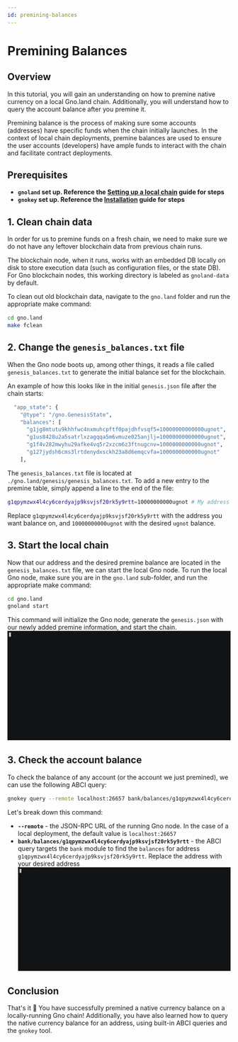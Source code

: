 ```yaml
---
id: premining-balances
---
```


# Premining Balances

## Overview

In this tutorial, you will gain an understanding on how to premine native currency on a local Gno.land chain.
Additionally, you will understand how to query the account balance after you premine it.

Premining balance is the process of making sure some accounts (addresses) have specific funds when the chain initially
launches. In the context of local chain deployments, premine balances are used to ensure the user accounts (developers)
have ample funds to interact with the chain and facilitate contract deployments.

## Prerequisites

- **`gnoland` set up. Reference the [Setting up a local chain](validators/setting-up-a-local-chain.md#installation) guide for steps**
- **`gnokey` set up. Reference the [Installation](../getting-started/local-setup/installation.md#2-installing-the-required-tools-) guide
  for steps**

## 1. Clean chain data

In order for us to premine funds on a fresh chain, we need to make sure we do not have any leftover blockchain data
from previous chain runs.

The blockchain node, when it runs, works with an embedded DB locally on disk to store execution data (such as
configuration files, or the state DB). For Gno blockchain nodes, this working directory is labeled as `gnoland-data` by
default.

To clean out old blockchain data, navigate to the `gno.land` folder and run the appropriate make command:

```bash
cd gno.land
make fclean
```

## 2. Change the `genesis_balances.txt` file

When the Gno node boots up, among other things, it reads a file called `genesis_balances.txt` to generate the initial
balance set for the blockchain.

An example of how this looks like in the initial `genesis.json` file after the chain starts:

```bash
  "app_state": {
    "@type": "/gno.GenesisState",
    "balances": [
      "g1jg8mtutu9khhfwc4nxmuhcpftf0pajdhfvsqf5=10000000000000ugnot",
      "g1us8428u2a5satrlxzagqqa5m6vmuze025anjlj=10000000000000ugnot",
      "g1f4v282mwyhu29afke4vq5r2xzcm6z3ftnugcnv=1000000000000ugnot",
      "g127jydsh6cms3lrtdenydxsckh23a8d6emqcvfa=1000000000000ugnot"
    ],
``` 
The `genesis_balances.txt` file is located at `./gno.land/genesis/genesis_balances.txt`.
To add a new entry to the premine table, simply append a line to the end of the file:
```bash
g1qpymzwx4l4cy6cerdyajp9ksvjsf20rk5y9rtt=10000000000ugnot # My address
```
Replace `g1qpymzwx4l4cy6cerdyajp9ksvjsf20rk5y9rtt` with the address you want balance on, and `10000000000ugnot` with the
desired `ugnot` balance.
## 3. Start the local chain
Now that our address and the desired premine balance are located in the `genesis_balances.txt` file, we can start the
local Gno node.
To run the local Gno node, make sure you are in the `gno.land` sub-folder, and run the appropriate make command:
```bash
cd gno.land
gnoland start
```
This command will initialize the Gno node, generate the `genesis.json` with our newly added premine information, and
start the chain.
![gnoland start](../assets/getting-started/local-setup/setting-up-funds/gnoland-start.gif)
## 3. Check the account balance
To check the balance of any account (or the account we just premined), we can use the following ABCI query:
```bash
gnokey query --remote localhost:26657 bank/balances/g1qpymzwx4l4cy6cerdyajp9ksvjsf20rk5y9rtt
```
Let's break down this command:
- **`--remote`** - the JSON-RPC URL of the running Gno node. In the case of a local deployment, the default value
  is `localhost:26657`
- **`bank/balances/g1qpymzwx4l4cy6cerdyajp9ksvjsf20rk5y9rtt`** - the ABCI query targets the `bank` module to find
  the `balances` for address `g1qpymzwx4l4cy6cerdyajp9ksvjsf20rk5y9rtt`. Replace the address with your desired address
  ![gnokey query](../assets/getting-started/local-setup/setting-up-funds/gnokey-query.gif)
## Conclusion
That's it 🎉
You have successfully premined a native currency balance on a locally-running Gno chain!
Additionally, you have also learned how to query the native currency balance for an address, using built-in ABCI queries
and the `gnokey` tool.